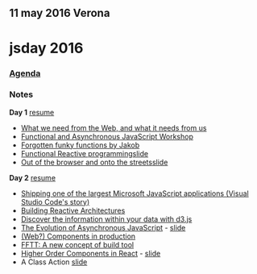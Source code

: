 ## 11 may 2016 Verona

# jsday 2016

### [Agenda](http://2016.jsday.it/schedule/)

### Notes
**Day 1** [resume](./day-1.md)
- [What we need from the Web, and what it needs from us](./keynote-day-1.md)
- [Functional and Asynchronous JavaScript Workshop](./workshop.md)
- [Forgotten funky functions by Jakob](./forgotten-funky-functions.md)
- [Functional Reactive programming](./functional-reactive-programming.md)[slide](http://www.slideshare.net/flashplatform/reactive-programming-with-cyclejs)
- [Out of the browser and onto the streets](./out-of-the-browser.md)[slide](https://github.com/Rumyra/JSeverywhere)

**Day 2** [resume](./day-2.md)
- [Shipping one of the largest Microsoft JavaScript applications (Visual Studio Code's story)](./keynote-day-2.md)
- [Building Reactive Architectures](./building-reactive-rchitectures.md)
- [Discover the information within your data with d3.js](./building-reactive-rchitectures.md)
- [The Evolution of Asynchronous JavaScript](./asynchronous-javascript.md) - [slide](http://www.slideshare.net/cirpo/the-evolution-of-asynchronous-javascript-61984337)
- [(Web?) Components in production](./components-in-production.md)
- [FFTT: A new concept of build tool](./fftt-modern-build-tool.md)
- [Higher Order Components in React](./higher-order-components-in-react.md) - [slide](https://speakerdeck.com/cef62/higher-order-components-in-react-at-italian-jsday-2016)
- A Class Action [slide](http://www.slideshare.net/unlucio/a-class-action)
